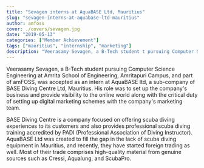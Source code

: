```yaml
---
title: "Sevagen interns at AquaBASE Ltd, Mauritius"
slug: "sevagen-interns-at-aquabase-ltd-mauritius"
author: amfoss
cover: ./covers/sevagen.jpg
date: "2019-05-13"
categories: ["Member Achievement"]
tags: ["mauritius", "internship", "marketing"]
description: "Veerasamy Sevagen, a B-Tech student t pursuing Computer Science Engineering at Amrita School of Engineering, Amritapuri Campus, and part of amFOSS, was accepted as an intern at AquaBASE ltd, a sub-company of BASE Diving Centre Ltd, Mauritius."
---
```


Veerasamy Sevagen, a B-Tech student pursuing Computer Science Engineering at Amrita School of Engineering, Amritapuri Campus, and part of amFOSS, was accepted as an intern at AquaBASE ltd, a sub-company of BASE Diving Centre Ltd, Mauritius. His role was to set up the company's business and provide visibility to the online world along with the critical duty of setting up digital marketing schemes with the company's marketing team.

BASE Diving Centre is a company focused on offering scuba diving experiences to its customers and also provides professional scuba diving training accredited by PADI (Professional Association of Diving Instructor). AquaBASE Ltd was created to fill the gap in the lack of scuba diving equipment in Mauritius, and recently, they have started foreign trading as well. Most of their trade comprises high-quality material from genuine sources such as Cressi, Aqualung, and ScubaPro.
